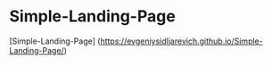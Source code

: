 # Simple-Landing-Page
[Simple-Landing-Page] (https://evgeniysidljarevich.github.io/Simple-Landing-Page/)
